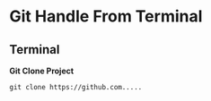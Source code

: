 # Git Handle From Terminal
## Terminal

**Git Clone Project**
```
git clone https://github.com.....
```